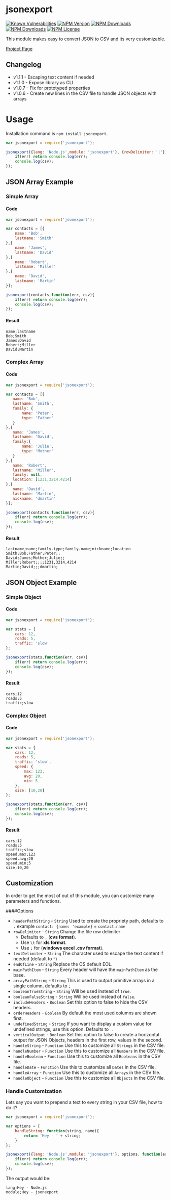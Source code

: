 # jsonexport

[![Known Vulnerabilities](https://snyk.io/test/npm/jsonexport/badge.svg)](https://snyk.io/test/npm/jsonexport)
[![NPM Version](http://img.shields.io/npm/v/jsonexport.svg?style=flat)](https://www.npmjs.org/package/jsonexport)
[![NPM Downloads](https://img.shields.io/npm/dm/jsonexport.svg?style=flat)](https://www.npmjs.org/package/jsonexport)
[![NPM Downloads](https://img.shields.io/npm/dt/jsonexport.svg?style=flat)](https://www.npmjs.org/package/jsonexport)
[![NPM License](https://img.shields.io/npm/l/jsonexport.svg?style=flat)](https://www.npmjs.org/package/jsonexport)



This module makes easy to convert JSON to CSV and its very customizable.

[Project Page](http://cnova.github.io/jsonexport)

Changelog
----------------------
- v1.1.1 - Escaping text content if needed
- v1.1.0 - Expose library as CLI
- v1.0.7 - Fix for prototyped properties
- v1.0.6 - Create new lines in the CSV file to handle JSON objects with arrays

# Usage

Installation command is `npm install jsonexport`.

```javascript
var jsonexport = require('jsonexport');

jsonexport({lang: 'Node.js',module: 'jsonexport'}, {rowDelimiter: '|'}, function(err, csv){
    if(err) return console.log(err);
    console.log(csv);
});
```

## JSON Array Example

### Simple Array

#### Code

```javascript
var jsonexport = require('jsonexport');

var contacts = [{
    name: 'Bob',
    lastname: 'Smith'
},{
    name: 'James',
    lastname: 'David'
},{
    name: 'Robert',
    lastname: 'Miller'
},{
    name: 'David',
    lastname: 'Martin'
}];

jsonexport(contacts,function(err, csv){
    if(err) return console.log(err);
    console.log(csv);
});
```

#### Result

```
name;lastname
Bob;Smith
James;David
Robert;Miller
David;Martin
```

### Complex Array

#### Code

```javascript
var jsonexport = require('jsonexport');

var contacts = [{
   name: 'Bob',
   lastname: 'Smith',
   family: {
       name: 'Peter',
       type: 'Father'
   }
},{
   name: 'James',
   lastname: 'David',
   family:{
       name: 'Julie',
       type: 'Mother'
   }
},{
   name: 'Robert',
   lastname: 'Miller',
   family: null,
   location: [1231,3214,4214]
},{
   name: 'David',
   lastname: 'Martin',
   nickname: 'dmartin'
}];

jsonexport(contacts,function(err, csv){
    if(err) return console.log(err);
    console.log(csv);
});
```

#### Result

```
lastname;name;family.type;family.name;nickname;location
Smith;Bob;Father;Peter;;
David;James;Mother;Julie;;
Miller;Robert;;;;1231,3214,4214
Martin;David;;;dmartin;
```

## JSON Object Example

### Simple Object

#### Code

```javascript
var jsonexport = require('jsonexport');

var stats = {
    cars: 12,
    roads: 5,
    traffic: 'slow'
};

jsonexport(stats,function(err, csv){
    if(err) return console.log(err);
    console.log(csv);
});
```

#### Result

```
cars;12
roads;5
traffic;slow
```

### Complex Object

#### Code

```javascript
var jsonexport = require('jsonexport');

var stats = {
    cars: 12,
    roads: 5,
    traffic: 'slow',
    speed: {
        max: 123,
        avg: 20,
        min: 5
    },
    size: [10,20]
};

jsonexport(stats,function(err, csv){
    if(err) return console.log(err);
    console.log(csv);
});
```

#### Result

```
cars;12
roads;5
traffic;slow
speed.max;123
speed.avg;20
speed.min;5
size;10,20
```

## Customization

In order to get the most of out of this module, you can customize many parameters and functions.

####Options

- `headerPathString` - `String` Used to create the propriety path, defaults to `.` example `contact: {name: 'example}` = `contact.name`
- `rowDelimiter` - `String` Change the file row delimiter
    - Defaults to `,` (**cvs format**).
    - Use `\t` for **xls format**.
    - Use `;` for (**windows excel .csv format**).
- `textDelimiter` - `String` The character used to escape the text content if needed (default to `"`)
- `endOfLine` - `String` Replace the OS default EOL.
- `mainPathItem` - `String` Every header will have the `mainPathItem` as the base.
- `arrayPathString` - `String` This is used to output primitive arrays in a single column, defaults to `;`
- `booleanTrueString` - `String` Will be used instead of `true`.
- `booleanFalseString` - `String` Will be used instead of `false`.
- `includeHeaders` - `Boolean` Set this option to false to hide the CSV headers.
- `orderHeaders` - `Boolean` By default the most used columns are shown first.
- `undefinedString` - `String` If you want to display a custom value for undefined strings, use this option. Defaults to ` `.
- `verticalOutput` - `Boolean` Set this option to false to create a horizontal output for JSON Objects, headers in the first row, values in the second.
- `handleString` - `Function` Use this to customize all `Strings` in the CSV file.
- `handleNumber` - `Function` Use this to customize all `Numbers` in the CSV file.
- `handleBoolean` - `Function` Use this to customize all `Booleans` in the CSV file.
- `handleDate` - `Function` Use this to customize all `Dates` in the CSV file.
- `handleArray` - `Function` Use this to customize all `Arrays` in the CSV file.
- `handleObject` - `Function` Use this to customize all `Objects` in the CSV file.

### Handle Customization

Lets say you want to prepend a text to every string in your CSV file, how to do it?

```javascript
var jsonexport = require('jsonexport');

var options = {
    handleString: function(string, name){
        return 'Hey - ' + string;
    }
};

jsonexport({lang: 'Node.js',module: 'jsonexport'}, options, function(err, csv){
    if(err) return console.log(err);
    console.log(csv);
});
```

The output would be:

```
lang;Hey - Node.js
module;Hey - jsonexport
```
